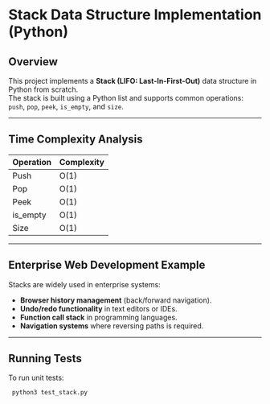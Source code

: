 # Stack Data Structure Implementation (Python)

## Overview
This project implements a **Stack (LIFO: Last-In-First-Out)** data structure in Python from scratch.  
The stack is built using a Python list and supports common operations: `push`, `pop`, `peek`, `is_empty`, and `size`.

---

## Time Complexity Analysis

| Operation   | Complexity |
|-------------|------------|
| Push        | O(1)       |
| Pop         | O(1)       |
| Peek        | O(1)       |
| is_empty    | O(1)       |
| Size        | O(1)       |

---

## Enterprise Web Development Example
Stacks are widely used in enterprise systems:
- **Browser history management** (back/forward navigation).
- **Undo/redo functionality** in text editors or IDEs.
- **Function call stack** in programming languages.
- **Navigation systems** where reversing paths is required.

---

## Running Tests
To run unit tests:
```bash
 python3 test_stack.py

